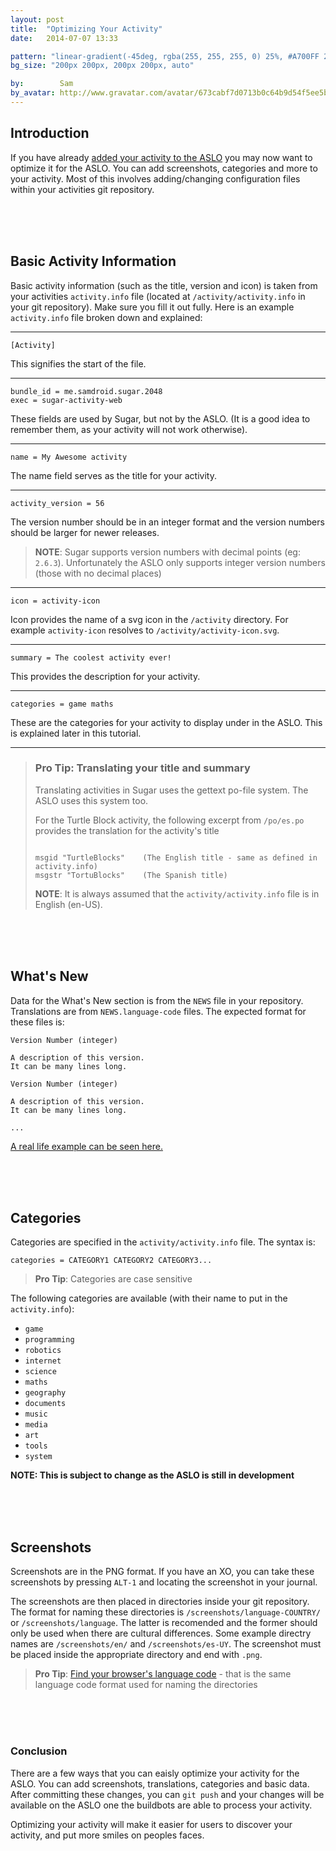 ```yaml
---
layout: post
title:  "Optimizing Your Activity"
date:   2014-07-07 13:33

pattern: "linear-gradient(-45deg, rgba(255, 255, 255, 0) 25%, #A700FF 25%, #A700FF 50%, rgba(255, 255, 255, 0) 50%, rgba(255, 255, 255, 0) 75%, #A700FF 75%, #A700FF), linear-gradient(45deg, rgba(255, 255, 255, 0) 25%, #00EA11 25%, #00EA11 50%, rgba(255, 255, 255, 0) 50%, rgba(255, 255, 255, 0) 75%, #00EA11 75%, #00EA11)"
bg_size: "200px 200px, 200px 200px, auto"

by:        Sam
by_avatar: http://www.gravatar.com/avatar/673cabf7d0713b0c64b9d54f5ee5b2e2
---
```



## Introduction


If you have already [added your activity to the ASLO][add tutorial] you may now 
want to optimize it for the ASLO.  You can add screenshots, categories and
more to your activity.  Most of this involves adding/changing configuration
files within your activities git repository.

<br/><br/><br/>

## Basic Activity Information


Basic activity information (such as the title, version and icon) is taken from 
your activities `activity.info` file (located at `/activity/activity.info` 
in your git repository).  Make sure you fill it out fully.  Here is an example 
`activity.info` file broken down and explained:

----

`[Activity]`

This signifies the start of the file.

----

<pre><code class="big">bundle_id = me.samdroid.sugar.2048
exec = sugar-activity-web</code></pre>

These fields are used by Sugar, but not by the ASLO.
(It is a good idea to remember them, as your activity will not work otherwise).

----

`name = My Awesome activity`

The name field serves as the title for your activity.

----

`activity_version = 56`

The version number should be in an integer format and the version numbers should
be larger for newer releases.
>**NOTE**: Sugar supports version numbers with decimal points (eg: `2.6.3`).
> Unfortunately the ASLO only supports integer version numbers 
> (those with no decimal places)

----

`icon = activity-icon`

Icon provides the name of a svg icon in the `/activity` directory.  For example
`activity-icon` resolves to `/activity/activity-icon.svg`.

----

`summary = The coolest activity ever!`

This provides the description for your activity.

----

`categories = game maths`

These are the categories for your activity to display under in the ASLO. 
This is explained later in this tutorial.

----

> ### Pro Tip: Translating your title and summary
> Translating activities in Sugar uses the gettext po-file system.
> The ASLO uses this system too.
> 
> For the Turtle Block activity, the following excerpt from `/po/es.po` provides the
> translation for the activity's title
> 
> <pre><code class="big">
> msgid "TurtleBlocks"    (The English title - same as defined in activity.info)
> msgstr "TortuBlocks"    (The Spanish title)
> </code></pre>
> 
> **NOTE**: It is always assumed that the `activity/activity.info` 
> file is in English (en-US).

<br/><br/><br/>

## What's New

Data for the What's New section is from the `NEWS` file in your repository.
Translations are from `NEWS.language-code` files.
The expected format for these files is:

<pre><code class="big">Version Number (integer)

A description of this version.
It can be many lines long.

Version Number (integer)

A description of this version.
It can be many lines long.

...</code></pre>

[A real life example can be seen here.](https://github.com/walterbender/turtleart/blob/a7fb72b5dc6c6e6da8b35cffc530f07d119fec90/NEWS)

<br/><br/><br/>

## Categories


Categories are specified in the `activity/activity.info` file.  The syntax is:



`categories = CATEGORY1 CATEGORY2 CATEGORY3...`



> **Pro Tip**: Categories are case sensitive


The following categories are available (with their name to put in the 
`activity.info`):


* `game`
* `programming`
* `robotics`
* `internet`
* `science`
* `maths`
* `geography`
* `documents`
* `music`
* `media`
* `art`
* `tools`
* `system`
 
**NOTE: This is subject to change as the ASLO is still in development**

<br/><br/><br/>

## Screenshots


Screenshots are in the PNG format.  If you have an XO, you can take these
screenshots by pressing `ALT-1` and locating the screenshot in your journal.


The screenshots are then placed in directories inside your git repository. 
The format for naming these directories is `/screenshots/language-COUNTRY/`
or `/screenshots/language`.  The latter is recomended and the former
should only be used when there are cultural differences.  Some example directry
names are `/screenshots/en/` and `/screenshots/es-UY`.  The screenshot must be
placed inside the appropriate directory and end with `.png`.


> **Pro Tip**: [Find your browser's language code][1] - that is the same
> language code format used for naming the directories

<br/><br/><br/>

### Conclusion


There are a few ways that you can eaisly optimize your activity for the ASLO.
You can add screenshots, translations, categories and basic data.
After committing these changes, you can `git push` and your changes will be
available on the ASLO one the buildbots are able to process your activity. 


Optimizing your activity will make it easier for users to discover your
activity, and put more smiles on peoples faces.


[add tutorial]: /blog/adding-your-activity/ "Add your activity to the ASLO"
[1]: http://jsfiddle.net/2a6xd/1/embedded/result/

